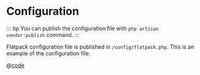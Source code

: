 # Configuration

::: tip
You can publish the configuration file with `php artisan vendor:publish` command.
:::

Flatpack configuration file is published in `/config/flatpack.php`. This is an example of the configuration file:

@[code](../examples/config/flatpack.php)
